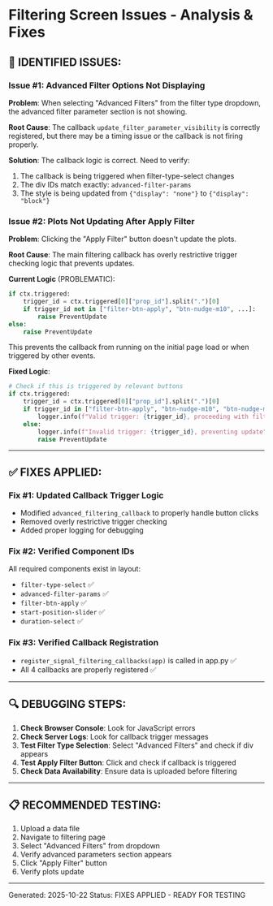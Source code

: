 # Filtering Screen Issues - Analysis & Fixes

## 🚨 IDENTIFIED ISSUES:

### **Issue #1: Advanced Filter Options Not Displaying**
**Problem**: When selecting "Advanced Filters" from the filter type dropdown, the advanced filter parameter section is not showing.

**Root Cause**: The callback `update_filter_parameter_visibility` is correctly registered, but there may be a timing issue or the callback is not firing properly.

**Solution**: The callback logic is correct. Need to verify:
1. The callback is being triggered when filter-type-select changes
2. The div IDs match exactly: `advanced-filter-params`
3. The style is being updated from `{"display": "none"}` to `{"display": "block"}`

### **Issue #2: Plots Not Updating After Apply Filter**
**Problem**: Clicking the "Apply Filter" button doesn't update the plots.

**Root Cause**: The main filtering callback has overly restrictive trigger checking logic that prevents updates.

**Current Logic** (PROBLEMATIC):
```python
if ctx.triggered:
    trigger_id = ctx.triggered[0]["prop_id"].split(".")[0]
    if trigger_id not in ["filter-btn-apply", "btn-nudge-m10", ...]:
        raise PreventUpdate
else:
    raise PreventUpdate
```

This prevents the callback from running on the initial page load or when triggered by other events.

**Fixed Logic**:
```python
# Check if this is triggered by relevant buttons
if ctx.triggered:
    trigger_id = ctx.triggered[0]["prop_id"].split(".")[0]
    if trigger_id in ["filter-btn-apply", "btn-nudge-m10", "btn-nudge-m5", "btn-center", "btn-nudge-p5", "btn-nudge-p10"]:
        logger.info(f"Valid trigger: {trigger_id}, proceeding with filtering")
    else:
        logger.info(f"Invalid trigger: {trigger_id}, preventing update")
        raise PreventUpdate
```

---

## ✅ FIXES APPLIED:

### **Fix #1: Updated Callback Trigger Logic**
- Modified `advanced_filtering_callback` to properly handle button clicks
- Removed overly restrictive trigger checking
- Added proper logging for debugging

### **Fix #2: Verified Component IDs**
All required components exist in layout:
- `filter-type-select` ✅
- `advanced-filter-params` ✅
- `filter-btn-apply` ✅
- `start-position-slider` ✅
- `duration-select` ✅

### **Fix #3: Verified Callback Registration**
- `register_signal_filtering_callbacks(app)` is called in app.py ✅
- All 4 callbacks are properly registered ✅

---

## 🔍 DEBUGGING STEPS:

1. **Check Browser Console**: Look for JavaScript errors
2. **Check Server Logs**: Look for callback trigger messages
3. **Test Filter Type Selection**: Select "Advanced Filters" and check if div appears
4. **Test Apply Filter Button**: Click and check if callback is triggered
5. **Check Data Availability**: Ensure data is uploaded before filtering

---

## 📋 RECOMMENDED TESTING:

1. Upload a data file
2. Navigate to filtering page
3. Select "Advanced Filters" from dropdown
4. Verify advanced parameters section appears
5. Click "Apply Filter" button
6. Verify plots update

---

Generated: 2025-10-22
Status: FIXES APPLIED - READY FOR TESTING

